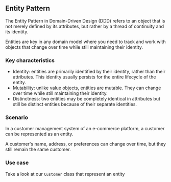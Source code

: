 ## Entity Pattern
The Entity Pattern in Domain-Driven Design (DDD) refers to an object that is not merely defined by its attributes, but rather by a thread of continuity and its identity. 

Entities are key in any domain model where you need to track and work with objects that change over time while still maintaining their identity.

### Key characteristics
- Identity: entities are primarily identified by their identity, rather than their attributes. This identity usually persists for the entire lifecycle of the entity.
- Mutability: unlike value objects, entities are mutable. They can change over time while still maintaining their identity.
- Distinctness: two entities may be completely identical in attributes but still be distinct entities because of their separate identities.

### Scenario 
In a customer management system of an e-commerce platform, a customer can be represented as an entity. 

A customer's name, address, or preferences can change over time, but they still remain the same customer.

### Use case
Take a look at our ```Customer``` class that represent an entity